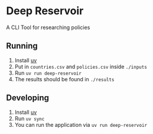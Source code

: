# Deep Reservoir

A CLI Tool for researching policies

## Running
1. Install [uv](https://docs.astral.sh/uv/getting-started/installation/)
2. Put in `countries.csv` and `policies.csv` inside `./inputs`
3. Run `uv run deep-reservoir`
4. The results should be found in `./results`


## Developing
1. Install [uv](https://docs.astral.sh/uv/getting-started/installation/)
2. Run `uv sync`
3. You can run the application via `uv run deep-reservoir`


<!-- ## Installation

1. Install [uv](https://docs.astral.sh/uv/getting-started/installation/)
2. Run `uv build --wheel`
3. Try `uv tool install ./dist/deep_reservoir-0.1.0-py3-none-any.whl`
4. If you see a warning about `PATH` run the recommended command: `uv tool update-shell`
5. You should now be able to run `deep-reservoir` -->
